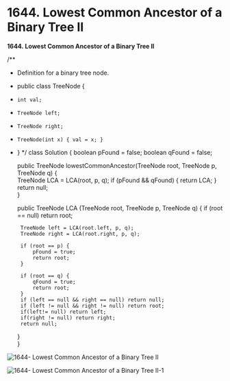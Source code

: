 # 1644. Lowest Common Ancestor of a Binary Tree II

**1644. Lowest Common Ancestor of a Binary Tree II**

/**
 * Definition for a binary tree node.
 * public class TreeNode {
 *     int val;
 *     TreeNode left;
 *     TreeNode right;
 *     TreeNode(int x) { val = x; }
 * }
 */
class Solution {
    boolean pFound = false;
    boolean qFound = false;
    
    public TreeNode lowestCommonAncestor(TreeNode root, TreeNode p, TreeNode q) {        
        TreeNode LCA = LCA(root, p, q);
        if (pFound && qFound) {
            return LCA;
        }
        return null;       
    }
    
    public TreeNode LCA (TreeNode root, TreeNode p, TreeNode q) {
        if (root == null) return root;
        
        TreeNode left = LCA(root.left, p, q);
        TreeNode right = LCA(root.right, p, q);
        
        if (root == p) {
            pFound = true;
            return root;
        }
        
        if (root == q) {
            qFound = true;
            return root;
        }
        if (left == null && right == null) return null;
        if (left != null && right != null) return root;
        if(left!= null) return left;
        if(right != null) return right;
        return null;
    }   
} 

![1644- Lowest Common Ancestor of a Binary Tree II](images/1644- Lowest%20Common%20Ancestor%20of%20a%20Binary%20Tree%20II.png)

![1644- Lowest Common Ancestor of a Binary Tree II-1](images/1644- Lowest%20Common%20Ancestor%20of%20a%20Binary%20Tree%20II-1.png)

